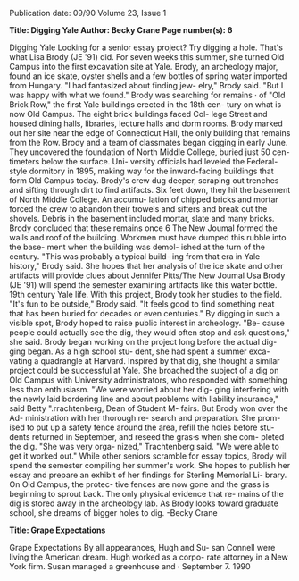 Publication date: 09/90
Volume 23, Issue 1

**Title: Digging Yale**
**Author: Becky Crane**
**Page number(s): 6**

Digging 
Yale 
Looking for a senior essay project? 
Try digging a hole. That's what 
Lisa Brody (JE '91) did. For seven 
weeks this summer, she turned Old 
Campus into the first excavation 
site at Yale. Brody, an archeology 
major, found an ice skate, oyster 
shells and a few bottles of spring 
water imported from Hungary. "I 
had fantasized about finding jew-
elry," Brody said. "But I was happy 
with what we found." 
Brody was searching for remains 
· of "Old Brick Row," the first Yale 
buildings erected in the 18th cen-
tury on what is now Old Campus. 
The eight brick buildings faced Col-
lege Street and housed dining halls, 
libraries, lecture halls and dorm 
rooms. Brody marked out her site 
near the edge of Connecticut Hall, 
the only building that remains from 
the Row. 
Brody and a team of classmates 
began digging in early June. They 
uncovered the foundation of North 
Middle College, buried just 50 cen-
timeters below the surface. Uni-
versity officials had leveled the 
Federal-style dormitory in 1895, 
making way for the inward-facing 
buildings that form Old Campus 
today. Brody's crew dug deeper, 
scraping out trenches and sifting 
through dirt to find artifacts. Six 
feet down, they hit the basement of 
North Middle College. An accumu-
lation of chipped bricks and mortar 
forced the crew to abandon their 
trowels and sifters and break out 
the shovels. 
Debris in the basement included 
mortar, slate and many bricks. Brody 
concluded that these remains once 
6 The New Joumal 
formed the walls and roof of the 
building. 
Workmen must have 
dumped this rubble into the base-
ment when the building was demol-
ished at the turn of the century. 
"This was probably a typical build-
ing from that era in Yale history," 
Brody said. 
She hopes that her 
analysis of the ice skate and other 
artifacts will provide clues about 
Jennifer Pitts/The New Joumal 
Usa Brody (JE '91) will spend the semester 
examining artifacts like this water bottle. 
19th century Yale life. 
With this project, Brody took 
her studies to the field. "It's fun to 
be outside," Brody said. "It feels 
good to find something neat that 
has been buried for decades or even 
centuries." By digging in such a 
visible spot, Brody hoped to raise 
public interest in archeology. "Be-
cause people could actually see the 
dig, they would often stop and ask 
questions," she said. 
Brody began working on the 
project long before the actual dig-
ging began. As a high school stu-
dent, she had spent a summer exca-
vating a quadrangle at Harvard. 
Inspired by that dig, she thought a 
similar project could be successful 
at Yale. 
She broached the subject of a 
dig on Old Campus with University 
administrators, who responded with 
something less than enthusiasm. 
"We were worried about her dig-
ging interfering with the newly laid 
bordering line and about problems 
with liability insurance," said Betty 
".rrachtenberg, Dean of Student M-
fairs. But Brody won over the Ad-
ministration with her thorough re-
search and preparation. She prom-
ised to put up a safety fence around 
the area, refill the holes before stu-
dents returned in September, and 
reseed the gras·s when she com-
pleted the dig. "She was very orga-
nized," Trachtenberg said. "We were 
able to get it worked out." 
While other seniors scramble 
for essay topics, Brody will spend 
the semester compiling her summer's 
work. She hopes to publish her 
essay and prepare an exhibit of her 
findings for Sterling Memorial Li-
brary. On Old Campus, the protec-
tive fences are now gone and the 
grass is beginning to sprout back. 
The only physical evidence that re-
mains of the dig is stored away in 
the archeology lab. As Brody looks 
toward graduate school, she dreams 
of bigger holes to dig. 
-Becky Crane



**Title: Grape Expectations**

Grape 
Expectations 
By all appearances, Hugh and Su-
san Connell were living the American 
dream. Hugh worked as a corpo-
rate attorney in a New York firm. 
Susan managed a greenhouse and 
· September 7. 1990